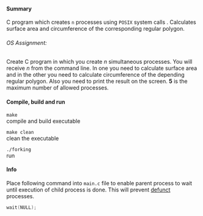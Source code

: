 #### Summary
C program which creates ```n``` processes using ```POSIX``` system calls .
Calculates surface area and circumference of the corresponding regular polygon.

###### OS Assignment:
Create C program in which you create *n* simultaneous processes.
You will receive *n* from the command line.
In one you need to calculate surface area and in the other
you need to calculate circumference of the depending regular polygon.
Also you need to print the result on the screen.
**5** is the maximum number of allowed processes.

#### Compile, build and run
```make```  
compile and build executable  

```make clean```     
clean the executable

```./forking```  
run

#### Info  
Place following command into ```main.c``` file to enable parent process to
wait until execution of child process is done. This will prevent [defunct](https://en.wikipedia.org/wiki/Zombie_process) processes.

```c
wait(NULL);
```

